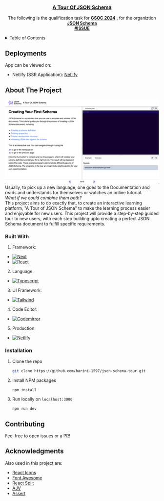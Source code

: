 <!-- PROJECT LOGO -->
<div align="center">
  <a href="https://github.com/harini-1597/json-schema-tour">
    <h3 align="center">A Tour Of JSON Schema</h3>
  </a>
  
  <p align="center">
    The following is the qualification task for <a href="https://github.com/json-schema-org/community/blob/main/programs/mentoring/gsoc/gsoc-2024.md"><strong>GSOC 2024</strong></a> , for the organiztion <a href="https://json-schema.org/"><strong>JSON Schema</strong></a>
    <br />
    <a href="https://github.com/json-schema-org/community/issues/645"><strong>#ISSUE</strong></a>
    <br />
  </p>
</div>

<!-- TABLE OF CONTENTS -->
<details>
  <summary>Table of Contents</summary>
  <ol>
    <li>
      <a href="#deployments">Getting Started</a>
    </li>
    <li>
      <a href="#about-the-project">About The Project</a>
    </li>
    <li>
      <a href="#built-with">Built With</a>
    </li>
    <li>
      <a href="#installation">Installation</a>
    </li>
    <li>
      <a href="#contributing">Contributing</a>
    </li>
  </ol>
</details>

<!-- DEPLOYMENTS -->
## Deployments

App can be viewed on:
* Netlify (SSR Application): [Netlify](https://tourofjsonschema.netlify.app)

<!-- ABOUT THE PROJECT -->
## About The Project

[![Product Name Screen Shot][product-screenshot]](https://tourofjsonschema.netlify.app)
<br>
Usually, to pick up a new language, one goes to the Documentation and reads and understands for themselves or watches an online tutorial.
<br>
*What if we could combine them both?*
<br>
This project aims to do exactly that, to create an interactive learning platform, "A Tour of JSON Schema" to make the learning process easier and enjoyable for new users. This project will provide a step-by-step guided tour to new users, with each step building upto creating a perfect JSON Schema document to fulfill specific requirements.

### Built With

1. Framework:
* [![Next][Next.js]][Next-url]
* [![React][React.js]][React-url]
2. Language:
* [![Typescript][Typescript]][Typescript-url]
3. UI Framework:
* [![Tailwind][Tailwind]][Tailwind-url]
4. Code Editor:
* [![Codemirror][Codemirror]][Codemirror-url]
5. Production:
* [![Netlify][Netlify]][Netlify-url]


<!-- GETTING STARTED -->
### Installation

1. Clone the repo
   ```sh
   git clone https://github.com/harini-1597/json-schema-tour.git
   ```
2. Install NPM packages
   ```sh
   npm install
   ```
3. Run locally on `localhost:3000`
   ```sh
   npm run dev
   ```

## Contributing

Feel free to open issues or a PR!

## Acknowledgments

Also used in this project are:

* [React Icons](https://www.npmjs.com/package/react-icons)
* [Font Awesome](https://fontawesome.com/icons/react)
* [React Split](https://split.js.org/)
* [AJV](https://ajv.js.org/)
* [Assert](https://nodejs.org/api/assert.html)


<!-- MARKDOWN LINKS & IMAGES -->
[product-screenshot]: public/deploy_img.png
[Next.js]: https://img.shields.io/badge/next.js-000000?style=for-the-badge&logo=nextdotjs&logoColor=white
[Next-url]: https://nextjs.org/
[React.js]: https://img.shields.io/badge/React-20232A?style=for-the-badge&logo=react&logoColor=61DAFB
[React-url]: https://reactjs.org/
[Typescript]: https://img.shields.io/badge/TypeScript-007ACC?style=for-the-badge&logo=typescript&logoColor=white
[Typescript-url]: https://www.typescriptlang.org/docs/
[Tailwind]: https://img.shields.io/badge/Tailwind_CSS-38B2AC?style=for-the-badge&logo=tailwind-css&logoColor=white
[Tailwind-url]: https://v2.tailwindcss.com/docs
[Codemirror]: https://img.shields.io/badge/CodeMirror-D30707?style=for-the-badge&logo=CodeMirror&logoColor=white
[Codemirror-url]: https://svelte.dev/
[Netlify]: https://img.shields.io/badge/Netlify-00C7B7?style=for-the-badge&logo=netlify&logoColor=white
[Netlify-url]: https://app.netlify.com/